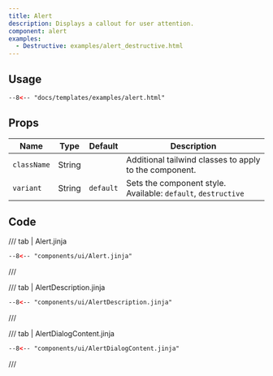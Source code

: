 ```yaml
---
title: Alert
description: Displays a callout for user attention.
component: alert
examples:  
  - Destructive: examples/alert_destructive.html 
---
```



## Usage

```html
--8<-- "docs/templates/examples/alert.html"
```

## Props

| Name        | Type    | Default   | Description                                                   |
|-------------|---------|-----------|---------------------------------------------------------------|
| `className` | String  |           | Additional tailwind classes to apply to the component.        |
| `variant`   | String  | `default` | Sets the component style. Available: `default`, `destructive` |

## Code

/// tab | Alert.jinja
```html
--8<-- "components/ui/Alert.jinja"
```
///

/// tab | AlertDescription.jinja
```html
--8<-- "components/ui/AlertDescription.jinja"
```
///

/// tab | AlertDialogContent.jinja
```html
--8<-- "components/ui/AlertDialogContent.jinja"
```
///


